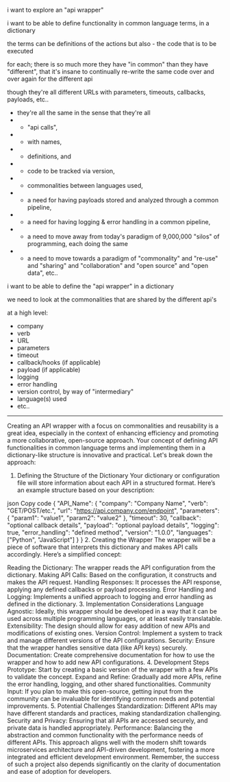 
i want to explore an "api wrapper"

i want to be able to define functionality in common language terms, in a dictionary

the terms can be definitions of the actions
but also - the code that is to be executed

for each; there is so much more they have "in common" than they have "different", that it's insane to continually re-write the same code over and over again for the different api

though they're all different URLs with parameters, timeouts, callbacks, payloads, etc.. 
 - they're all the same in the sense that they're all 
  - - "api calls", 
  - - with names, 
  - - definitions, and 
  - - code to be tracked via version, 
  - - commonalities between languages used, 
  - - a need for having payloads stored and analyzed through a common pipeline,
  - - a need for having logging & error handling in a common pipeline,
  - - a need to move away from today's paradigm of 9,000,000 "silos" of programming, each doing the same
  - - a need to move towards a paradigm of "commonality" and "re-use" and "sharing" and "collaboration" and "open source" and "open data", etc..

i want to be able to define the "api wrapper" in a dictionary

we need to look at the commonalities that are shared by the different api's

at a high level:
 - company
 - verb
 - URL
 - parameters
 - timeout
 - callback/hooks (if applicable)
 - payload (if applicable)
 - logging
 - error handling
 - version control, by way of "intermediary"
 - language(s) used
 - etc..

-----

Creating an API wrapper with a focus on commonalities and reusability is a great idea, especially in the context of enhancing efficiency and promoting a more collaborative, open-source approach. Your concept of defining API functionalities in common language terms and implementing them in a dictionary-like structure is innovative and practical. Let's break down the approach:

1. Defining the Structure of the Dictionary
Your dictionary or configuration file will store information about each API in a structured format. Here’s an example structure based on your description:

json
Copy code
{
    "API_Name": {
        "company": "Company Name",
        "verb": "GET/POST/etc.",
        "url": "https://api.company.com/endpoint",
        "parameters": {
            "param1": "value1",
            "param2": "value2"
        },
        "timeout": 30,
        "callback": "optional callback details",
        "payload": "optional payload details",
        "logging": true,
        "error_handling": "defined method",
        "version": "1.0.0",
        "languages": ["Python", "JavaScript"]
    }
}
2. Creating the Wrapper
The wrapper will be a piece of software that interprets this dictionary and makes API calls accordingly. Here’s a simplified concept:

Reading the Dictionary: The wrapper reads the API configuration from the dictionary.
Making API Calls: Based on the configuration, it constructs and makes the API request.
Handling Responses: It processes the API response, applying any defined callbacks or payload processing.
Error Handling and Logging: Implements a unified approach to logging and error handling as defined in the dictionary.
3. Implementation Considerations
Language Agnostic: Ideally, this wrapper should be developed in a way that it can be used across multiple programming languages, or at least easily translatable.
Extensibility: The design should allow for easy addition of new APIs and modifications of existing ones.
Version Control: Implement a system to track and manage different versions of the API configurations.
Security: Ensure that the wrapper handles sensitive data (like API keys) securely.
Documentation: Create comprehensive documentation for how to use the wrapper and how to add new API configurations.
4. Development Steps
Prototype: Start by creating a basic version of the wrapper with a few APIs to validate the concept.
Expand and Refine: Gradually add more APIs, refine the error handling, logging, and other shared functionalities.
Community Input: If you plan to make this open-source, getting input from the community can be invaluable for identifying common needs and potential improvements.
5. Potential Challenges
Standardization: Different APIs may have different standards and practices, making standardization challenging.
Security and Privacy: Ensuring that all APIs are accessed securely, and private data is handled appropriately.
Performance: Balancing the abstraction and common functionality with the performance needs of different APIs.
This approach aligns well with the modern shift towards microservices architecture and API-driven development, fostering a more integrated and efficient development environment. Remember, the success of such a project also depends significantly on the clarity of documentation and ease of adoption for developers.